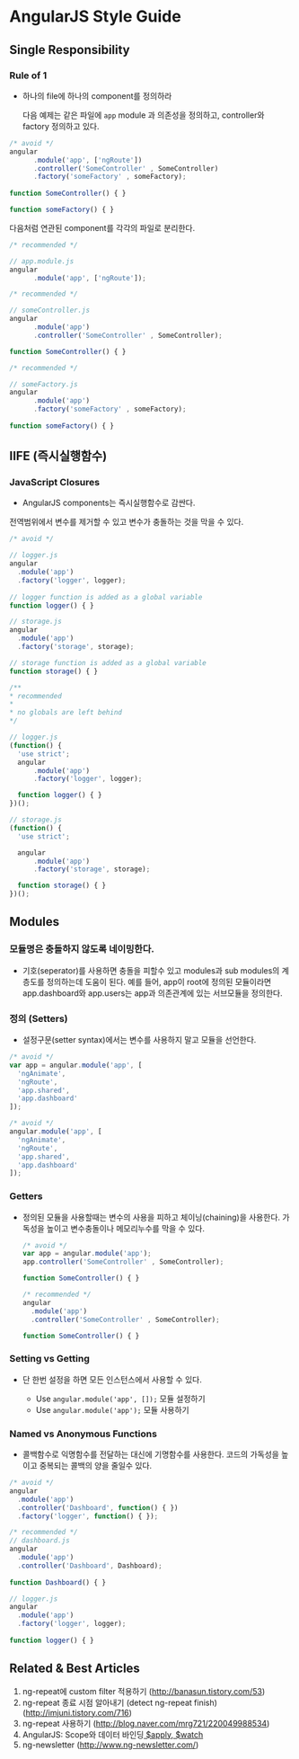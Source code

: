 # AngularJS Style Guide

## Single Responsibility

### Rule of 1

  - 하나의 file에 하나의 component를 정의하라  
   
 	다음 예제는 같은 파일에 `app` module 과 의존성을 정의하고, controller와 factory 정의하고 있다.

  ```javascript
  /* avoid */
  angular
    	.module('app', ['ngRoute'])
    	.controller('SomeController' , SomeController)
    	.factory('someFactory' , someFactory);
  	
  function SomeController() { }

  function someFactory() { }
  ```
  다음처럼 연관된 component를 각각의 파일로 분리한다.
    
  ```javascript
  /* recommended */
  
  // app.module.js
  angular
    	.module('app', ['ngRoute']);
  ```

  ```javascript
  /* recommended */
  
  // someController.js
  angular
    	.module('app')
    	.controller('SomeController' , SomeController);

  function SomeController() { }
  ```

  ```javascript
  /* recommended */
  
  // someFactory.js
  angular
    	.module('app')
    	.factory('someFactory' , someFactory);
  	
  function someFactory() { }
  ```
  
## IIFE (즉시실행함수)

### JavaScript Closures

  - AngularJS components는 즉시실행함수로 감싼다.
  
  전역범위에서 변수를 제거할 수 있고 변수가 충돌하는 것을 막을 수 있다.

  ```javascript
  /* avoid */
  
  // logger.js
  angular
    .module('app')
    .factory('logger', logger);
  	
  // logger function is added as a global variable  
  function logger() { }

  // storage.js
  angular
    .module('app')
    .factory('storage', storage);

  // storage function is added as a global variable  
  function storage() { }
  ```
  
  ```javascript
  /**
  * recommended 
  *
  * no globals are left behind 
  */

  // logger.js
  (function() {
    'use strict';
    angular
        .module('app')
        .factory('logger', logger);

    function logger() { }
  })();

  // storage.js
  (function() {
    'use strict';

    angular
        .module('app')
        .factory('storage', storage);

    function storage() { }
  })();
  ```
  
## Modules

### 모듈명은 충돌하지 않도록 네이밍한다.

  - 기호(seperator)를 사용하면 충돌을 피할수 있고 modules과 sub modules의 계층도를 정의하는데 도움이 된다.
  예를 들어, app이 root에 정의된 모듈이라면 app.dashboard와 app.users는 app과 의존관계에 있는 서브모듈을 정의한다.

### 정의 (Setters)

  - 설정구문(setter syntax)에서는 변수를 사용하지 말고 모듈을 선언한다.
  
  ```javascript
  /* avoid */
  var app = angular.module('app', [
    'ngAnimate',
    'ngRoute',
    'app.shared',
    'app.dashboard'
  ]);
  ```
  ```javascript
  /* avoid */
  angular.module('app', [
    'ngAnimate',
    'ngRoute',
    'app.shared',
    'app.dashboard'
  ]);
  ```

### Getters

- 정의된 모듈을 사용할때는 변수의 사용을 피하고 체이닝(chaining)을 사용한다. 가독성을 높이고 변수충돌이나 메모리누수를 막을 수 있다.

  ```javascript
  /* avoid */
  var app = angular.module('app');
  app.controller('SomeController' , SomeController);

  function SomeController() { }
  ```
  ```javascript
  /* recommended */
  angular
    .module('app')
    .controller('SomeController' , SomeController);

  function SomeController() { }
  ```
  
### Setting vs Getting

- 단 한번 설정을 하면 모든 인스턴스에서 사용할 수 있다.
	
	- Use `angular.module('app', []);` 모듈 설정하기
	- Use `angular.module('app');` 모듈 사용하기 

### Named vs Anonymous Functions
 - 콜백함수로 익명함수를 전달하는 대신에 기명함수를 사용한다. 코드의 가독성을 높이고 중복되는 콜백의 양을 줄일수 있다.

  ```javascript
  /* avoid */
  angular
    .module('app')
    .controller('Dashboard', function() { })
    .factory('logger', function() { });
  ```  
  
  ```javascript
  /* recommended */
  // dashboard.js
  angular
    .module('app')
    .controller('Dashboard', Dashboard);
    
  function Dashboard() { }
  ```  
  
  ```javascript
  // logger.js
  angular
    .module('app')
    .factory('logger', logger);
    
  function logger() { }
  ```  
  






Related & Best Articles
------------------------------------------------------------------------------
1. ng-repeat에 custom filter 적용하기 (http://banasun.tistory.com/53)
2. ng-repeat 종료 시점 알아내기 (detect ng-repeat finish) (http://imjuni.tistory.com/716)
3. ng-repeat 사용하기 (http://blog.naver.com/mrg721/220049988534)
4. AngularJS: Scope와 데이터 바인딩[ $apply, $watch ](http://www.nextree.co.kr/p8890/)
5. ng-newsletter  (http://www.ng-newsletter.com/)

